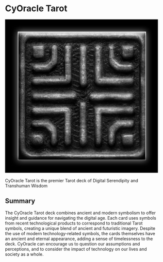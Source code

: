 # CyOracle Tarot

<img src="/public/logo512.png" alt="cyoracle logo">

CyOracle Tarot is the premier Tarot deck of Digital Serendipity and Transhuman Wisdom

## Summary

The CyOracle Tarot deck combines ancient and modern symbolism to offer insight and guidance for navigating the digital age. Each card uses symbols from recent technological products to correspond to traditional Tarot symbols, creating a unique blend of ancient and futuristic imagery. Despite the use of modern technology-related symbols, the cards themselves have an ancient and eternal appearance, adding a sense of timelessness to the deck. CyOracle can encourage us to question our assumptions and perceptions, and to consider the impact of technology on our lives and society as a whole. 


